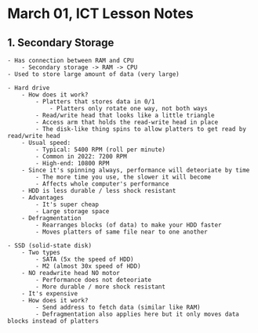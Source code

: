 # March 01, ICT Lesson Notes #

## 1. Secondary Storage ##
    - Has connection between RAM and CPU
        - Secondary storage -> RAM -> CPU
    - Used to store large amount of data (very large)

    - Hard drive
        - How does it work?
            - Platters that stores data in 0/1
                - Platters only rotate one way, not both ways
            - Read/write head that looks like a little triangle
            - Access arm that holds the read-write head in place
            - The disk-like thing spins to allow platters to get read by read/write head
        - Usual speed: 
            - Typical: 5400 RPM (roll per minute)
            - Common in 2022: 7200 RPM
            - High-end: 10800 RPM
        - Since it's spinning always, performance will deteoriate by time
            - The more time you use, the slower it will become
            - Affects whole computer's performance
        - HDD is less durable / less shock resistant
        - Advantages
            - It's super cheap
            - Large storage space
        - Defragmentation
            - Rearranges blocks (of data) to make your HDD faster 
            - Moves platters of same file near to one another

    - SSD (solid-state disk)
        - Two types
            - SATA (5x the speed of HDD)
            - M2 (almost 30x speed of HDD)
        - NO readwrite head NO motor
            - Performance does not deteoriate
            - More durable / more shock resistant
        - It's expensive
        - How does it work?
            - Send address to fetch data (similar like RAM)
            - Defragmentation also applies here but it only moves data blocks instead of platters
